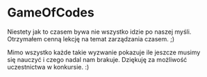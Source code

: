 GameOfCodes
===========
Niestety jak to czasem bywa nie wszystko idzie po naszej myśli. Otrzymałem cenną lekcję na temat zarządzania czasem. ;)

Mimo wszystko każde takie wyzwanie pokazuje ile jeszcze musimy się nauczyć i czego nadal nam brakuje. Dziękuję za możliwość uczestnictwa w konkursie. :)
